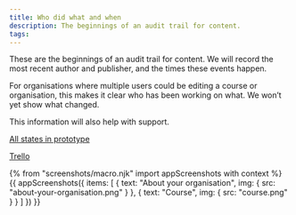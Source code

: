 ```yaml
---
title: Who did what and when
description: The beginnings of an audit trail for content.
tags:
---
```


These are the beginnings of an audit trail for content. We will record the most recent author and publisher, and the times these events happen.

For organisations where multiple users could be editing a course or organisation, this makes it clear who has been working on what. We won’t yet show what changed.

This information will also help with support.

[All states in prototype](/publish-teacher-training/publish-changes/iteration-aug-15)

[Trello](https://trello.com/c/MdtRyOft/129-surface-information-about-who-and-when-the-last-draft-about-your-org-was-saved)

{% from "screenshots/macro.njk" import appScreenshots with context %}
{{ appScreenshots({
  items: [
    {
      text: "About your organisation",
      img: { src: "about-your-organisation.png" }
    },
    {
      text: "Course",
      img: { src: "course.png" }
    }
  ]
}) }}
